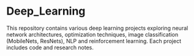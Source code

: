 # Deep_Learning
This repository contains various deep learning projects exploring neural network architectures, optimization techniques, image classification (MobileNets, ResNets), NLP and reinforcement learning. Each project includes code and research notes.
